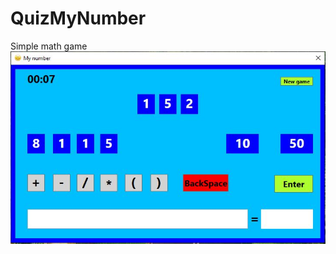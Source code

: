 # QuizMyNumber
Simple math game
![Alt text](https://github.com/DjukicBogdan/QuizMyNumber/blob/master/myNumber.JPG?raw=true "MyNumber")
